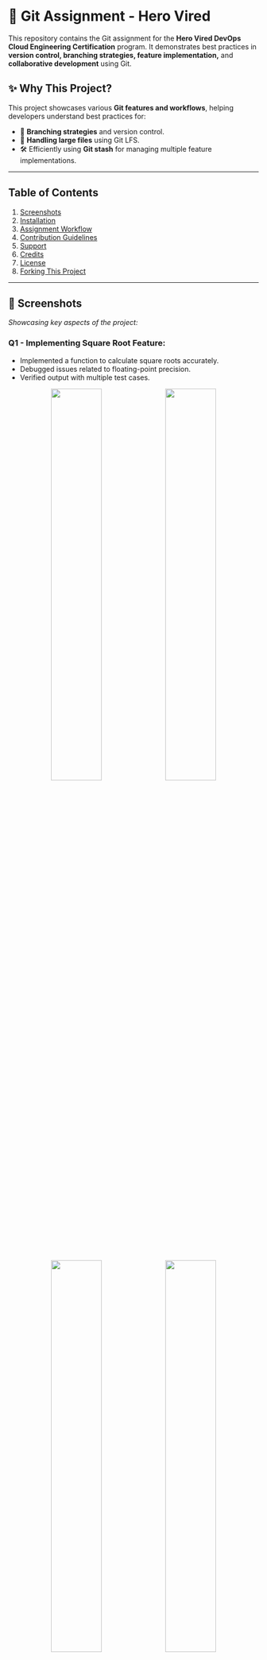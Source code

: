 # 🚀 Git Assignment - Hero Vired

This repository contains the Git assignment for the **Hero Vired DevOps Cloud Engineering Certification** program. It demonstrates best practices in **version control, branching strategies, feature implementation,** and **collaborative development** using Git.

## ✨ Why This Project?

This project showcases various **Git features and workflows**, helping developers understand best practices for:

- 📌 **Branching strategies** and version control.  
- 📂 **Handling large files** using Git LFS.  
- 🛠️ Efficiently using **Git stash** for managing multiple feature implementations.  

---

## Table of Contents

1. [Screenshots](#screenshots)  
2. [Installation](#installation)  
3. [Assignment Workflow](#assignment-workflow)  
4. [Contribution Guidelines](#contribution-guidelines)  
5. [Support](#support)  
6. [Credits](#credits)  
7. [License](#license)  
8. [Forking This Project](#forking-this-project)  
---

## 📸 Screenshots

_Showcasing key aspects of the project:_

### Q1 - Implementing Square Root Feature:

- Implemented a function to calculate square roots accurately.
- Debugged issues related to floating-point precision.
- Verified output with multiple test cases.

<div align="center">
  <img src="https://github.com/user-attachments/assets/772eaa05-82e5-4025-b019-937f6422f3c8" width="45%">
  <img src="https://github.com/user-attachments/assets/78a6330b-6895-4b4e-b6bd-e7d7879a7236" width="45%">
</div>

<div align="center">
  <img src="https://github.com/user-attachments/assets/008d624a-39ed-4d1b-97a7-c302fc253156" width="45%">
  <img src="https://github.com/user-attachments/assets/b65d6203-5fea-42db-9167-a1942ed74f7a" width="45%">
</div>

<div align="center">
  <img src="https://github.com/user-attachments/assets/c78d1345-16df-424f-8640-640bedf642d4" width="45%">
  <img src="https://github.com/user-attachments/assets/3de3bd08-5946-40b3-83b1-080de78db35e" width="45%">
</div>

<div align="center">
  <img src="https://github.com/user-attachments/assets/6eef8bb6-4404-42a8-b6e3-cba65a582015" width="45%">
  <img src="https://github.com/user-attachments/assets/49f5c8cf-51d9-4030-b5ba-78bc8f0b8359" width="45%">
</div>

<div align="center">
  <img src="https://github.com/user-attachments/assets/4e9b9251-5eb6-459f-8dd5-dd9f15e754ed" width="45%">
  <img src="https://github.com/user-attachments/assets/d4f34fc7-3c08-4355-95ad-1043987556ff" width="45%">
</div>

<div align="center">
  <img src="https://github.com/user-attachments/assets/e4673c88-fc33-4967-917c-36ee7f4baea1" width="45%">
  <img src="https://github.com/user-attachments/assets/bc7e2660-7a6b-475f-8285-8bb582ff33c5" width="45%">
</div>

<div align="center">
  <img src="https://github.com/user-attachments/assets/41e8f09d-f062-4bb3-bb41-899523e8952a" width="45%">
  <img src="https://github.com/user-attachments/assets/e7fd9def-f3a4-44e4-8370-b7f47f62e9d7" width="45%">
</div>

<div align="center">
  <img src="https://github.com/user-attachments/assets/6cd930ab-3039-4a5a-b896-4d816ccfcdb4" width="45%">
  <img src="https://github.com/user-attachments/assets/27a95f9d-e1fa-46f3-9341-1480477a7d62" width="45%">
</div>

<div align="center">
  <img src="https://github.com/user-attachments/assets/038c97a6-049d-47f7-b6cd-b0db186705fa" width="45%">
  <img src="https://github.com/user-attachments/assets/93785afc-68d3-42d6-bab7-053ea407d6b2" width="45%">
</div>

<div align="center">
  <img src="https://github.com/user-attachments/assets/40707d26-7bd4-45f7-9637-b2c27b6054c1" width="45%">
  <img src="https://github.com/user-attachments/assets/8f8a7a91-b2a5-4080-b733-cc2f81cb7cbb" width="45%">
</div>

<div align="center">
  <img src="https://github.com/user-attachments/assets/d9ae61cf-c092-469c-8b68-7efa8e7d142b" width="45%">
  <img src="https://github.com/user-attachments/assets/676a9a15-56f8-45bc-b4b2-8ea3ddba457e" width="45%">
</div>

<div align="center">
  <img src="https://github.com/user-attachments/assets/e883f721-105c-4776-befb-5ebea212e3c1" width="45%">
  <img src="https://github.com/user-attachments/assets/4ab59d2e-021b-4efa-8adf-64c3e3cf1152" width="45%">
</div>

<div align="center">
  <img src="https://github.com/user-attachments/assets/3d0b6f1f-87b7-4159-bd7f-ba9cc72f515a" width="45%">
  <img src="https://github.com/user-attachments/assets/9c82b0c0-38af-44b3-9b28-e6fcca94c163" width="45%">
</div>

<div align="center">
  <img src="https://github.com/user-attachments/assets/0371f074-4d24-4a27-abfc-ea7295a9a86e" width="45%">
  <img src="https://github.com/user-attachments/assets/52be84c5-eefd-4291-8c3e-fb23e8e73a03" width="45%">
</div>

<div align="center">
  <img src="https://github.com/user-attachments/assets/98b2e9c9-13a9-48da-82ab-511cb5417eb1" width="45%">
  <img src="https://github.com/user-attachments/assets/a351ab01-8157-4112-9ffb-ba90262ad6d1" width="45%">
</div>

<div align="center">
  <img src="https://github.com/user-attachments/assets/8ef8f1d8-7b87-4c0b-b54f-86b6e579290c" width="45%">
</div>

---

### Q2 - Handling Large Files with Git LFS:

<div style="display: flex; justify-content: center;">
    <img src="https://github.com/user-attachments/assets/cd5bfe89-4891-4c77-8fd5-a914606db938" width="45%">
    <img src="https://github.com/user-attachments/assets/1628eb64-5929-43dc-bdde-4952b8362165" width="45%">
</div>

<div style="display: flex; justify-content: center;">
    <img src="https://github.com/user-attachments/assets/f7b43e29-ee6b-41ef-a7ff-dd80e5959633" width="45%">
    <img src="https://github.com/user-attachments/assets/9a02e3f3-6709-4c5b-8d69-1d7f647a2862" width="45%">
</div>

<div style="display: flex; justify-content: center;">
    <img src="https://github.com/user-attachments/assets/e02fc45c-4b91-48e3-ac0b-078e80c288ac" width="45%">
    <img src="https://github.com/user-attachments/assets/e3232a49-6f8b-455d-916e-b3d2d4156bfd" width="45%">
</div>

<div style="display: flex; justify-content: center;">
    <img src="https://github.com/user-attachments/assets/f0e28fb4-35fb-441f-91b1-f53505040409" width="45%">
    <img src="https://github.com/user-attachments/assets/f93b0ad3-a70d-4744-b783-6eba99cdd07e" width="45%">
</div>

---

### Q3 - Geometry Calculator Using Git Stash:

- Developed a Geometry Calculator supporting multiple shape computations.
- Used Git stash to manage multiple development tasks efficiently.

<div align="center">
  <img src="https://github.com/user-attachments/assets/fbd9bb22-0d33-4293-9792-90beb01f19d6" width="45%">
  <img src="https://github.com/user-attachments/assets/75a1ee2a-4174-4ac8-892a-a5703b0179ae" width="45%">
</div>

<div align="center">
  <img src="https://github.com/user-attachments/assets/2ad07b2b-1138-4e2b-9e7b-0bafd4dab69f" width="45%">
  <img src="https://github.com/user-attachments/assets/453b38c7-6fd8-4b9c-a859-a7adc5e02d8e" width="45%">
</div>

<div align="center">
  <img src="https://github.com/user-attachments/assets/35e0f1ba-dfb3-4185-99e3-4684382f762a" width="45%">
  <img src="https://github.com/user-attachments/assets/b746ca34-474f-48c4-a035-72e1a52c37c7" width="45%">
</div>

<div align="center">
  <img src="https://github.com/user-attachments/assets/d53d9db6-d23d-4f1b-bab1-a3b71bc382e8" width="45%">
  <img src="https://github.com/user-attachments/assets/e492de74-9c40-4cfc-a098-5e2c6e5559b5" width="45%">
</div>

<div align="center">
  <img src="https://github.com/user-attachments/assets/8af90492-e083-4c55-ad1f-4e812f419643" width="45%">
  <img src="https://github.com/user-attachments/assets/04534c66-f793-4563-97c2-1b87256392d4" width="45%">
</div>

<div align="center">
  <img src="https://github.com/user-attachments/assets/85976a11-9f0a-4503-af92-2f52110a43ff" width="45%">
  <img src="https://github.com/user-attachments/assets/983f5f4c-906c-49db-9124-7808added7cc" width="45%">
</div>

<div align="center">
  <img src="https://github.com/user-attachments/assets/c8f2feb5-905d-4837-a5d8-ebf4226eba62" width="45%">
  <img src="https://github.com/user-attachments/assets/20aa5fdd-e591-4102-bf56-a5bd1505d47f" width="45%">
</div>

<div align="center">
  <img src="https://github.com/user-attachments/assets/6ad27a64-b5a7-4ed5-841f-0b5a3b99c33b" width="45%">
  <img src="https://github.com/user-attachments/assets/f9f73554-e510-4b1a-8d99-eeccabc62653" width="45%">
</div>

<div align="center">
  <img src="https://github.com/user-attachments/assets/5b2af346-9fef-40e0-bc0d-a1845ae56763" width="45%">
  <img src="https://github.com/user-attachments/assets/cbd7ca5b-2667-47a0-b771-d750ccb69730" width="45%">
</div>

<div align="center">
  <img src="https://github.com/user-attachments/assets/a3ca9010-46c6-4fc0-a1d3-dc6fa64da845" width="45%">
  <img src="https://github.com/user-attachments/assets/40896b7b-1b02-47a3-a03f-b1dd609e77d9" width="45%">
</div>

<div align="center">
  <img src="https://github.com/user-attachments/assets/70f4caaa-f997-423e-b963-a6db65eec4b7" width="45%">
  <img src="https://github.com/user-attachments/assets/b15ccc28-8b42-4586-8425-0f1d2beddfa6" width="45%">
</div>

<div align="center">
  <img src="https://github.com/user-attachments/assets/bac2ad31-dd9c-4d2e-b920-0bd4e3e9bd34" width="45%">
  <img src="https://github.com/user-attachments/assets/3e86364f-45d1-4de7-a549-2fd1a2690418" width="45%">
</div>

<div align="center">
  <img src="https://github.com/user-attachments/assets/092673ee-0735-4d10-a2d2-073916aa8815" width="45%">
  <img src="https://github.com/user-attachments/assets/4b22050a-12f4-4e30-9dcc-3790fa3e89b9" width="45%">
</div>

<div align="center">
  <img src="https://github.com/user-attachments/assets/1024e8cf-703a-4343-a24b-680a9ebfc2e5" width="45%">
  <img src="https://github.com/user-attachments/assets/0e1e5d80-895f-475e-b069-c51c08cd241e" width="45%">
</div>

<div align="center">
  <img src="https://github.com/user-attachments/assets/0f87a33f-2961-4235-99c6-795e3bf4336a" width="45%">
  <img src="https://github.com/user-attachments/assets/73276859-d1d7-434d-ba52-ff828255fca8" width="45%">
</div>

<div align="center">
  <img src="https://github.com/user-attachments/assets/98c0742f-be5e-4121-854d-e61d7903aaf6" width="45%">
</div>



---
---

## 📌 Installation

Follow these steps to set up and run the project.

### 1️⃣ Clone the repository:
```bash
git clone https://github.com/yourusername/git-assignment.git
cd git-assignment
```
### 2️⃣ Install dependencies (if any):
```bash
Copy
Edit
pip install -r requirements.txt
```
### 3️⃣ Set up Git LFS (if required):
```bash
git lfs install
git lfs pull
```

## 🛠️ Assignment Workflow

### Q1 - Implementing Square Root Feature
- Created repository `git_assignment_HeroVired`.
- Developed square root function and merged into `main`.
- Addressed a critical bug in `divide` function.
- Released `v1` and `v2` with reviewed changes.

---

### Q2 - Handling Large Files with Git LFS
- Created a branch `lfs`.
- Integrated Git LFS to track and push large files.
- Verified file handling by cloning on another machine.

---

### Q3 - Geometry Calculator Using Git Stash
- Implemented area calculation for circle and rectangle.
- Used `git stash` to switch between features.
- Completed and merged both features after review.

---

## 🤝 Contribution Guidelines

We welcome contributions! To get started:
1. Fork the repository.
2. Create a new branch (`git checkout -b feature-branch`).
3. Commit your changes (`git commit -m 'Add a new feature'`).
4. Push to your forked repository (`git push origin feature-branch`).
5. Submit a pull request for review.

---

## 💡 Support

If you encounter any issues or need help, feel free to open an issue in the repository or reach out to me directly.

---

## 🏆 Credits

This project is developed and maintained by [Your Name]. Special thanks to all contributors and reviewers who helped enhance this project.

---

## 🔗 Forking This Project

If you’d like to fork this project, follow these steps:
1. Click the **Fork** button at the top right of this repository.
2. Clone your forked repository: `git clone https://github.com/your-username/repository-name.git`
3. Make your changes and push them to your forked repository.
4. Open a pull request to contribute your changes back.

---

🌟 **If you find this project helpful, consider giving it a star! Your support is much appreciated.** 🌟

